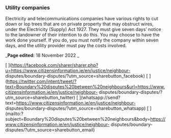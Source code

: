 ###  Utility companies

Electricity and telecommunications companies have various rights to cut down
or lop trees that are on private property that may obstruct wires, under the
Electricity (Supply) Act 1927. They must give seven days’ notice to the
landowner of their intention to do this. You may choose to have the work done
yourself. If you do, you must notify the company within seven days, and the
utility provider must pay the costs involved.

_**Page edited:** 18 November 2022 _

[
](https://facebook.com/sharer/sharer.php?u=https://www.citizensinformation.ie/en/justice/neighbour-
disputes/boundary-disputes/?utm_source=sharebutton_facebook) [
](https://twitter.com/intent/tweet/?text=Boundary%20disputes%20between%20neighbours&url=https://www.citizensinformation.ie/en/justice/neighbour-
disputes/boundary-disputes/?utm_source=sharebutton_twitter) [
](whatsapp://send?text=https://www.citizensinformation.ie/en/justice/neighbour-
disputes/boundary-disputes/?utm_source=sharebutton_whatsapp) [
](mailto:?subject=Boundary%20disputes%20between%20neighbours&body=https://www.citizensinformation.ie/en/justice/neighbour-
disputes/boundary-disputes/?utm_source=sharebutton_email) [
](javascript:void\(0\))
